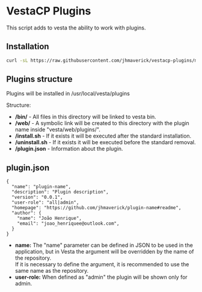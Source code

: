 # VestaCP Plugins

This script adds to vesta the ability to work with plugins.


## Installation

```bash
curl -sL https://raw.githubusercontent.com/jhmaverick/vestacp-plugins/master/install.sh | bash -
```


## Plugins structure

Plugins will be installed in /usr/local/vesta/plugins

Structure:
* **/bin/** - All files in this directory will be linked to vesta bin.
* **/web/** - A symbolic link will be created to this directory with the plugin name inside "vesta/web/plugins/".
* **/install.sh** - If it exists it will be executed after the standard installation.
* **/uninstall.sh** - If it exists it will be executed before the standard removal.
* **/plugin.json** - Information about the plugin.


## plugin.json

```json5
{
  "name": "plugin-name",
  "description": "Plugin description",
  "version": "0.0.1",
  "user-role": "all|admin",
  "homepage": "https://github.com/jhmaverick/plugin-name#readme",
  "author": {
    "name": "João Henrique",
    "email": "joao_henriquee@outlook.com",
  }
}
```

* **name:** The "name" parameter can be defined in JSON to be used in the application, but in Vesta the argument will be overridden by the name of the repository.\
If it is necessary to define the argument, it is recommended to use the same name as the repository.
* **user-role:** When defined as "admin" the plugin will be shown only for admin.

